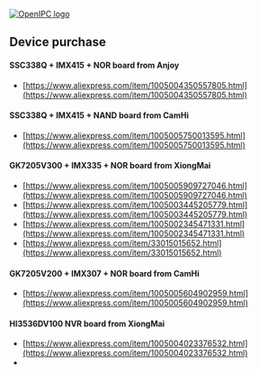 [![OpenIPC logo][logo]][site_basic]

## Device purchase


#### SSC338Q + IMX415 + NOR board from Anjoy

- [https://www.aliexpress.com/item/1005004350557805.html](https://www.aliexpress.com/item/1005004350557805.html)

#### SSC338Q + IMX415 + NAND board from CamHi

- [https://www.aliexpress.com/item/1005005750013595.html](https://www.aliexpress.com/item/1005005750013595.html)

#### GK7205V300 + IMX335 + NOR board from XiongMai

- [https://www.aliexpress.com/item/1005005909727046.html](https://www.aliexpress.com/item/1005005909727046.html)
- [https://www.aliexpress.com/item/1005003445205779.html](https://www.aliexpress.com/item/1005003445205779.html)
- [https://www.aliexpress.com/item/1005002345471331.html](https://www.aliexpress.com/item/1005002345471331.html)
- [https://www.aliexpress.com/item/33015015652.html](https://www.aliexpress.com/item/33015015652.html)


#### GK7205V200 + IMX307 + NOR board from CamHi

- [https://www.aliexpress.com/item/1005005604902959.html](https://www.aliexpress.com/item/1005005604902959.html)


#### HI3536DV100 NVR board from XiongMai

- [https://www.aliexpress.com/item/1005004023376532.html](https://www.aliexpress.com/item/1005004023376532.html)
-




[logo]: https://openipc.org/assets/openipc-logo-black.svg
[site_basic]: https://openipc.org
[telegram_en]: https://t.me/OpenIPC
